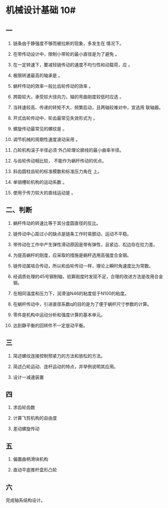 # 机械设计基础 10#

## 一 ##
1. 链条由于静强度不够而被拉断的现象，多发生在 情况下。

2. 在带传动设计中，限制小带轮的最小直径是为了避免 。

3. 在一定转速下，要减轻链传动的速度不均匀性和动载荷，应 。

4. 极限转速最高的轴承是 。

5. 蜗杆传动的效率一般比齿轮传动的效率 。

6. 跨距较大，承受较大径向力，轴的弯曲刚度较低时应选 。

7. 当转速较高、传递的转矩不大、频繁启动，且两轴较难对中，宜选用 联轴器。

8. 开式齿轮传动中，轮齿最常见失效形式为 。

9. 螺旋传动最常见的螺纹是 。

10. 调节机械的周期性速度波动采用 。

11. 凸轮机构滚子半径必须 外凸轮理论廓线的最小曲率半径。

12. 与齿轮传动相比较， 不能作为蜗杆传动的优点。

13. 斜齿圆柱齿轮的标准模数和标准压力角在 上。

14. 单销槽轮机构的运动系数 。

15. 使用于传力较大的直线运动是 。

## 二、判断 ##
1. 蜗杆传动的转速比等于其分度圆直径的反比。

2. 链传动中心距过小的缺点是链条工作时易颤动，运动不平稳。

3. 带传动在工作中产生弹性滑动原因是带有弹性，且紧边、松边存在拉力差。

4. 为提高蜗杆的刚度，应采取的措施是蜗杆选用高强度合金钢。

5. 链传动属啮合传动，所以和齿轮传动一样，理论上瞬时角速度比为常数。

6. 经调质处理的45号钢制轴，验算刚度时发现不足，合理的改进方法是改用合金钢。

7. 在相同温度和压力下，润滑油N46的粘度低于N100的粘度。

8. 在蜗杆传动中，引进直径系数q的目的是为了便于蜗杆尺寸参数的计算。

9. 零件是机构中运动分析和强度计算的基本单元。

10. 达到静平衡的回转件不一定是动平衡。

## 三 ##
1. 简述螺纹连接控制预紧力的方法和放松的方法。

2. 简述凸轮运动、连杆运动的特点，并举例说明其应用。

3. 设计一减速装置

## 四 ##
1. 求齿轮齿数

2. 计算飞剪机构的自由度

3. 差动螺旋传动

## 五 ##
1. 偏置曲柄滑块机构

2. 直动平底推杆盘形凸轮

## 六 ##
完成轴系结构设计。